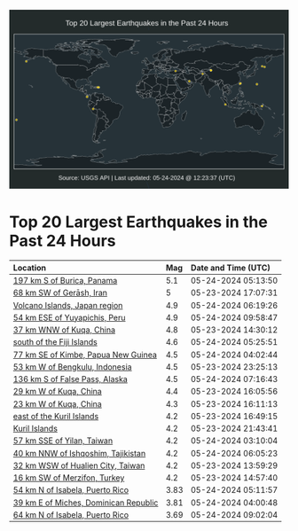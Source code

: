 ![Map](./map.png)

# Top 20 Largest Earthquakes in the Past 24 Hours

| Location | Mag | Date and Time (UTC) |
|:---|:---|:---|
| [197 km S of Burica, Panama](https://earthquake.usgs.gov/earthquakes/eventpage/us6000n0mu) | 5.1 | 05-24-2024 05:13:50 |
| [68 km SW of Gerāsh, Iran](https://earthquake.usgs.gov/earthquakes/eventpage/us6000n0iw) | 5 | 05-23-2024 17:07:31 |
| [Volcano Islands, Japan region](https://earthquake.usgs.gov/earthquakes/eventpage/us6000n0na) | 4.9 | 05-24-2024 06:19:26 |
| [54 km ESE of Yuyapichis, Peru](https://earthquake.usgs.gov/earthquakes/eventpage/us6000n0nq) | 4.9 | 05-24-2024 09:58:47 |
| [37 km WNW of Kuqa, China](https://earthquake.usgs.gov/earthquakes/eventpage/us6000n0g7) | 4.8 | 05-23-2024 14:30:12 |
| [south of the Fiji Islands](https://earthquake.usgs.gov/earthquakes/eventpage/us6000n0mz) | 4.6 | 05-24-2024 05:25:51 |
| [77 km SE of Kimbe, Papua New Guinea](https://earthquake.usgs.gov/earthquakes/eventpage/us6000n0ml) | 4.5 | 05-24-2024 04:02:44 |
| [53 km W of Bengkulu, Indonesia](https://earthquake.usgs.gov/earthquakes/eventpage/us6000n0li) | 4.5 | 05-23-2024 23:25:13 |
| [136 km S of False Pass, Alaska](https://earthquake.usgs.gov/earthquakes/eventpage/us6000n0nc) | 4.5 | 05-24-2024 07:16:43 |
| [29 km W of Kuqa, China](https://earthquake.usgs.gov/earthquakes/eventpage/us6000n0gn) | 4.4 | 05-23-2024 16:05:56 |
| [23 km W of Kuqa, China](https://earthquake.usgs.gov/earthquakes/eventpage/us6000n0hi) | 4.3 | 05-23-2024 16:11:13 |
| [east of the Kuril Islands](https://earthquake.usgs.gov/earthquakes/eventpage/us6000n0ik) | 4.2 | 05-23-2024 16:49:15 |
| [Kuril Islands](https://earthquake.usgs.gov/earthquakes/eventpage/us6000n0kv) | 4.2 | 05-23-2024 21:43:41 |
| [57 km SSE of Yilan, Taiwan](https://earthquake.usgs.gov/earthquakes/eventpage/us6000n0mf) | 4.2 | 05-24-2024 03:10:04 |
| [40 km NNW of Ishqoshim, Tajikistan](https://earthquake.usgs.gov/earthquakes/eventpage/us6000n0n6) | 4.2 | 05-24-2024 06:05:23 |
| [32 km WSW of Hualien City, Taiwan](https://earthquake.usgs.gov/earthquakes/eventpage/us6000n0g3) | 4.2 | 05-23-2024 13:59:29 |
| [16 km SW of Merzifon, Turkey](https://earthquake.usgs.gov/earthquakes/eventpage/us6000n0gc) | 4.2 | 05-23-2024 14:57:40 |
| [54 km N of Isabela, Puerto Rico](https://earthquake.usgs.gov/earthquakes/eventpage/pr2024145002) | 3.83 | 05-24-2024 05:11:57 |
| [39 km E of Miches, Dominican Republic](https://earthquake.usgs.gov/earthquakes/eventpage/pr2024145001) | 3.81 | 05-24-2024 04:00:48 |
| [64 km N of Isabela, Puerto Rico](https://earthquake.usgs.gov/earthquakes/eventpage/pr2024145003) | 3.69 | 05-24-2024 09:02:04 |
